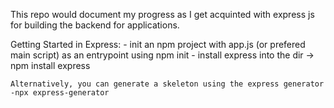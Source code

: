 This repo would document my progress as I get acquinted with express js for building the backend for applications.

Getting Started in Express:
    - init an npm project with app.js (or prefered main script) as an entrypoint using npm init
    - install express into the dir -> npm install express

    Alternatively, you can generate a skeleton using the express generator
    -npx express-generator